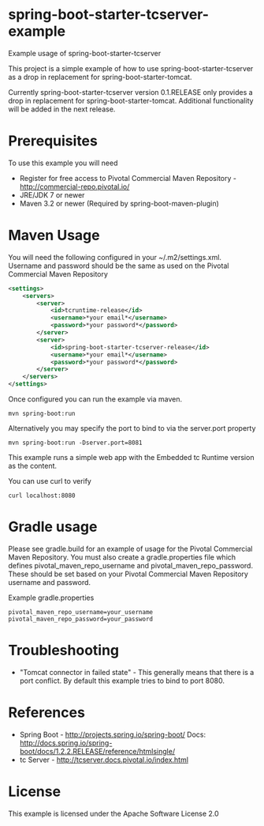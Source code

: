 # spring-boot-starter-tcserver-example
Example usage of spring-boot-starter-tcserver

This project is a simple example of how to use spring-boot-starter-tcserver as a drop in replacement for spring-boot-starter-tomcat.  

Currently spring-boot-starter-tcserver version 0.1.RELEASE only provides a drop in replacement for spring-boot-starter-tomcat. Additional functionality will be added in the next release.

Prerequisites
=============
To use this example you will need

* Register for free access to Pivotal Commercial Maven Repository - http://commercial-repo.pivotal.io/
* JRE/JDK 7 or newer
* Maven 3.2 or newer (Required by spring-boot-maven-plugin)

Maven Usage
==================

You will need the following configured in your ~/.m2/settings.xml. Username and password should be the same as used on the Pivotal Commercial Maven Repository

```xml
<settings>
	<servers>
		<server>
			<id>tcruntime-release</id>
			<username>*your email*</username>
			<password>*your password*</password>
		</server>
		<server>
			<id>spring-boot-starter-tcserver-release</id>
			<username>*your email*</username>
			<password>*your password*</password>
		</server>
	</servers>
</settings>
```

Once configured you can run the example via maven.

```
mvn spring-boot:run
```

Alternatively you may specify the port to bind to via the server.port property
```
mvn spring-boot:run -Dserver.port=8081
```

This example runs a simple web app with the Embedded tc Runtime version as the content.

You can use curl to verify

```
curl localhost:8080
```

Gradle usage
============

Please see gradle.build for an example of usage for the Pivotal Commercial Maven Repository. You must also create a gradle.properties file which defines pivotal_maven_repo_username and pivotal_maven_repo_password. These should be set based on your Pivotal Commercial Maven Repository username and password.

Example gradle.properties
```
pivotal_maven_repo_username=your_username
pivotal_maven_repo_password=your_password
```

Troubleshooting
===============

* "Tomcat connector in failed state" - This generally means that there is a port conflict. By default this example tries to bind to port 8080.

References
==========

* Spring Boot - http://projects.spring.io/spring-boot/  Docs: http://docs.spring.io/spring-boot/docs/1.2.2.RELEASE/reference/htmlsingle/
* tc Server -  http://tcserver.docs.pivotal.io/index.html

License
=======
This example is licensed under the Apache Software License 2.0
